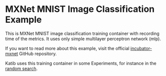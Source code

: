 # MXNet MNIST Image Classification Example

This is MXNet MNIST image classification training container with recording time
of the metrics. It uses only simple multilayer perceptron network (mlp).

If you want to read more about this example, visit the official
[incubator-mxnet](https://github.com/apache/incubator-mxnet/tree/1cf2fe5f8753042951bc0aacb6c95ddd3a904395/example/image-classification)
GitHub repository.

Katib uses this training container in some Experiments, for instance in the
[random search](../../hp-tuning/random.yaml#L55-L64).
